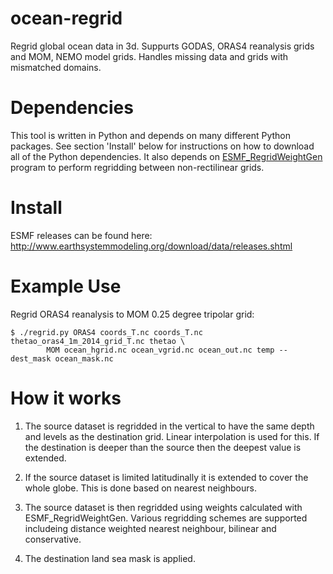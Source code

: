 # ocean-regrid

Regrid global ocean data in 3d. Suppurts GODAS, ORAS4 reanalysis grids and MOM, NEMO model grids. Handles missing data and grids with mismatched domains.

# Dependencies

This tool is written in Python and depends on many different Python packages. See section 'Install' below for instructions on how to download all of the Python dependencies. It also depends on
 [ESMF_RegridWeightGen](https://www.earthsystemcog.org/projects/regridweightgen/) program to perform regridding between non-rectilinear grids.

# Install

ESMF releases can be found here: http://www.earthsystemmodeling.org/download/data/releases.shtml

# Example Use

Regrid ORAS4 reanalysis to MOM 0.25 degree tripolar grid:
```
$ ./regrid.py ORAS4 coords_T.nc coords_T.nc thetao_oras4_1m_2014_grid_T.nc thetao \
        MOM ocean_hgrid.nc ocean_vgrid.nc ocean_out.nc temp --dest_mask ocean_mask.nc
```

# How it works

1. The source dataset is regridded in the vertical to have the same depth and levels as the destination grid. Linear interpolation is used for this. If the destination is deeper than the source then the deepest value is extended.

2. If the source dataset is limited latitudinally it is extended to cover the whole globe. This is done based on nearest neighbours.

3. The source dataset is then regridded using weights calculated with ESMF_RegridWeightGen. Various regridding schemes are supported includeing distance weighted nearest neighbour, bilinear and conservative.

4. The destination land sea mask is applied.

